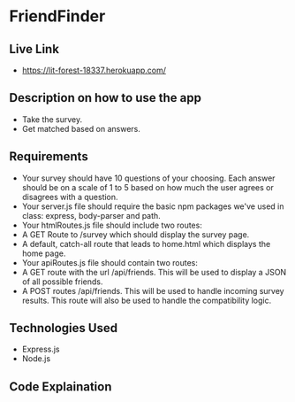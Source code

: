 # FriendFinder

## Live Link
- https://lit-forest-18337.herokuapp.com/

## Description on how to use the app
- Take the survey.
- Get matched based on answers.

## Requirements
- Your survey should have 10 questions of your choosing. Each answer should be on a scale of 1 to 5 based on how much the user agrees or disagrees with a question.
- Your server.js file should require the basic npm packages we've used in class: express, body-parser and path.
- Your htmlRoutes.js file should include two routes:
- A GET Route to /survey which should display the survey page.
- A default, catch-all route that leads to home.html which displays the home page.
- Your apiRoutes.js file should contain two routes:
- A GET route with the url /api/friends. This will be used to display a JSON of all possible friends.
- A POST routes /api/friends. This will be used to handle incoming survey results. This route will also be used to handle the compatibility logic.

## Technologies Used

- Express.js
- Node.js

## Code Explaination